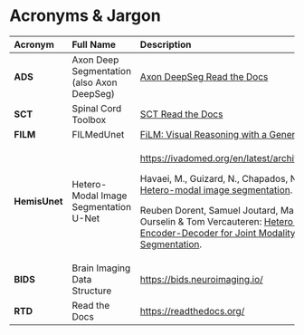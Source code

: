 # Acronyms & Jargon



<table>
  <thead>
    <tr>
      <th style="text-align:left"><b>Acronym</b>
      </th>
      <th style="text-align:left">Full Name</th>
      <th style="text-align:left">Description</th>
    </tr>
  </thead>
  <tbody>
    <tr>
      <td style="text-align:left"><b>ADS</b>
      </td>
      <td style="text-align:left">Axon Deep Segmentation (also Axon DeepSeg)</td>
      <td style="text-align:left"><a href="https://axondeepseg.readthedocs.io/en/latest/">Axon DeepSeg Read the Docs</a>
      </td>
    </tr>
    <tr>
      <td style="text-align:left"><b>SCT</b>
      </td>
      <td style="text-align:left">Spinal Cord Toolbox</td>
      <td style="text-align:left"><a href="https://spinalcordtoolbox.com/en/latest/">SCT Read the Docs</a>
      </td>
    </tr>
    <tr>
      <td style="text-align:left"><b>FILM</b>
      </td>
      <td style="text-align:left">FILMedUnet</td>
      <td style="text-align:left"><a href="https://arxiv.org/pdf/1709.07871.pdf">FiLM: Visual Reasoning with a General Conditioning Layer</a>
      </td>
    </tr>
    <tr>
      <td style="text-align:left"><b>HemisUnet</b>
      </td>
      <td style="text-align:left">
        <p>Hetero-Modal Image Segmentation U-Net</p>
        <p></p>
      </td>
      <td style="text-align:left">
        <p><a href="https://ivadomed.org/en/latest/architectures.html#hemisunet">https://ivadomed.org/en/latest/architectures.html#hemisunet</a>
        </p>
        <p></p>
        <p>Havaei, M., Guizard, N., Chapados, N., Bengio, Y.: <a href="https://arxiv.org/abs/1607.05194">Hemis: Hetero-modal image segmentation</a>.</p>
        <p></p>
        <p>Reuben Dorent, Samuel Joutard, Marc Modat, S&#xE9;bastien Ourselin &amp;
          Tom Vercauteren: <a href="https://arxiv.org/abs/1907.11150">Hetero-Modal Variational Encoder-Decoder for Joint Modality Completion and Segmentation</a>.</p>
      </td>
    </tr>
    <tr>
      <td style="text-align:left"><b>BIDS</b>
      </td>
      <td style="text-align:left">Brain Imaging Data Structure</td>
      <td style="text-align:left"><a href="https://bids.neuroimaging.io/">https://bids.neuroimaging.io/</a>
      </td>
    </tr>
    <tr>
      <td style="text-align:left"><b>RTD</b>
      </td>
      <td style="text-align:left">Read the Docs</td>
      <td style="text-align:left"><a href="https://readthedocs.org/">https://readthedocs.org/</a>
      </td>
    </tr>
  </tbody>
</table>



